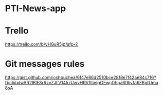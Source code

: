 # PTI-News-app

# Trello
https://trello.com/b/vHGuR5jp/afp-2 

# Git messages rules

https://gist.github.com/joshbuchea/6f47e86d2510bce28f8e7f42ae84c716?fbclid=IwAR2IBlE8rRzvZJLV145zUwvHRV1ItieigOEwgDhpa6f6jvfa6FBpfUma8sA
